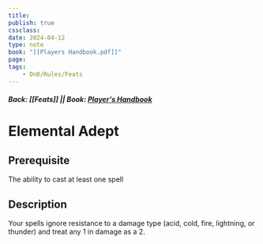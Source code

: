 ```yaml
---
title:
publish: true
cssclass:
date: 2024-04-12
type: note
book: "[[Players Handbook.pdf]]"
page: 
tags:
    - DnD/Rules/Feats
---
```


##### Back: [[Feats]] || Book: [Player's Handbook](https://drive.google.com/drive/folders/1O5bhpYizcIT5xxAoLOuzCRht_PVS7VSG?usp=sharing)

# Elemental Adept


## Prerequisite 
The ability to cast at least one spell

## Description
Your spells ignore resistance to a damage type (acid, cold, fire, lightning, or thunder) and treat any 1 in damage as a 2.
